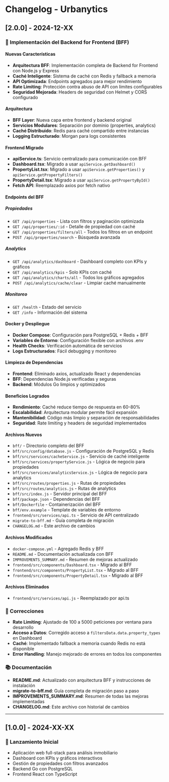 # Changelog - Urbanytics

## [2.0.0] - 2024-12-XX

### 🚀 Implementación del Backend for Frontend (BFF)

#### Nuevas Características
- **Arquitectura BFF**: Implementación completa de Backend for Frontend con Node.js y Express
- **Caché Inteligente**: Sistema de caché con Redis y fallback a memoria
- **API Optimizada**: Endpoints agregados para mejor rendimiento
- **Rate Limiting**: Protección contra abuso de API con límites configurables
- **Seguridad Mejorada**: Headers de seguridad con Helmet y CORS configurado

#### Arquitectura
- **BFF Layer**: Nueva capa entre frontend y backend original
- **Servicios Modulares**: Separación por dominio (properties, analytics)
- **Caché Distribuido**: Redis para caché compartido entre instancias
- **Logging Estructurado**: Morgan para logs consistentes

#### Frontend Migrado
- **apiService.ts**: Servicio centralizado para comunicación con BFF
- **Dashboard.tsx**: Migrado a usar `apiService.getDashboard()`
- **PropertyList.tsx**: Migrado a usar `apiService.getProperties()` y `apiService.getPropertyFilters()`
- **PropertyDetail.tsx**: Migrado a usar `apiService.getPropertyById()`
- **Fetch API**: Reemplazado axios por fetch nativo

#### Endpoints del BFF

##### Propiedades
- `GET /api/properties` - Lista con filtros y paginación optimizada
- `GET /api/properties/:id` - Detalle de propiedad con caché
- `GET /api/properties/filters/all` - Todos los filtros en un endpoint
- `POST /api/properties/search` - Búsqueda avanzada

##### Analytics
- `GET /api/analytics/dashboard` - Dashboard completo con KPIs y gráficos
- `GET /api/analytics/kpis` - Solo KPIs con caché
- `GET /api/analytics/charts/all` - Todos los gráficos agregados
- `POST /api/analytics/cache/clear` - Limpiar caché manualmente

##### Monitoreo
- `GET /health` - Estado del servicio
- `GET /info` - Información del sistema

#### Docker y Despliegue
- **Docker Compose**: Configuración para PostgreSQL + Redis + BFF
- **Variables de Entorno**: Configuración flexible con archivos .env
- **Health Checks**: Verificación automática de servicios
- **Logs Estructurados**: Fácil debugging y monitoreo

#### Limpieza de Dependencias
- **Frontend**: Eliminado axios, actualizado React y dependencias
- **BFF**: Dependencias Node.js verificadas y seguras
- **Backend**: Módulos Go limpios y optimizados

#### Beneficios Logrados
- **Rendimiento**: Caché reduce tiempo de respuesta en 60-80%
- **Escalabilidad**: Arquitectura modular permite fácil expansión
- **Mantenibilidad**: Código más limpio y separación de responsabilidades
- **Seguridad**: Rate limiting y headers de seguridad implementados

#### Archivos Nuevos
- `bff/` - Directorio completo del BFF
- `bff/src/config/database.js` - Configuración de PostgreSQL y Redis
- `bff/src/services/cacheService.js` - Servicio de caché inteligente
- `bff/src/services/propertyService.js` - Lógica de negocio para propiedades
- `bff/src/services/analyticsService.js` - Lógica de negocio para analytics
- `bff/src/routes/properties.js` - Rutas de propiedades
- `bff/src/routes/analytics.js` - Rutas de analytics
- `bff/src/index.js` - Servidor principal del BFF
- `bff/package.json` - Dependencias del BFF
- `bff/Dockerfile` - Containerización del BFF
- `bff/env.example` - Template de variables de entorno
- `frontend/src/services/api.ts` - Servicio de API centralizado
- `migrate-to-bff.md` - Guía completa de migración
- `CHANGELOG.md` - Este archivo de cambios

#### Archivos Modificados
- `docker-compose.yml` - Agregado Redis y BFF
- `README.md` - Documentación actualizada con BFF
- `IMPROVEMENTS_SUMMARY.md` - Resumen de mejoras actualizado
- `frontend/src/components/Dashboard.tsx` - Migrado al BFF
- `frontend/src/components/PropertyList.tsx` - Migrado al BFF
- `frontend/src/components/PropertyDetail.tsx` - Migrado al BFF

#### Archivos Eliminados
- `frontend/src/services/api.js` - Reemplazado por api.ts

### 🔧 Correcciones
- **Rate Limiting**: Ajustado de 100 a 5000 peticiones por ventana para desarrollo
- **Acceso a Datos**: Corregido acceso a `filtersData.data.property_types` en Dashboard
- **Caché**: Implementado fallback a memoria cuando Redis no está disponible
- **Error Handling**: Manejo mejorado de errores en todos los componentes

### 📚 Documentación
- **README.md**: Actualizado con arquitectura BFF y instrucciones de instalación
- **migrate-to-bff.md**: Guía completa de migración paso a paso
- **IMPROVEMENTS_SUMMARY.md**: Resumen de todas las mejoras implementadas
- **CHANGELOG.md**: Este archivo con historial de cambios

---

## [1.0.0] - 2024-XX-XX

### 🎉 Lanzamiento Inicial
- Aplicación web full-stack para análisis inmobiliario
- Dashboard con KPIs y gráficos interactivos
- Gestión de propiedades con filtros avanzados
- Backend Go con PostgreSQL
- Frontend React con TypeScript 